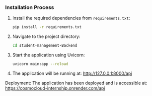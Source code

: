 ### Installation Process

1. Install the required dependencies from `requirements.txt`:
   ```bash
   pip install -r requirements.txt
   ```

2. Navigate to the project directory:
   ```bash
   cd student-management-Backend
   ```

3. Start the application using Uvicorn:
   ```bash
   uvicorn main:app --reload
   ```

4. The application will be running at:
  http://127.0.0.1:8000/api


Deployment:
The application has been deployed and is accessible at: https://cosmocloud-internship.onrender.com/api
